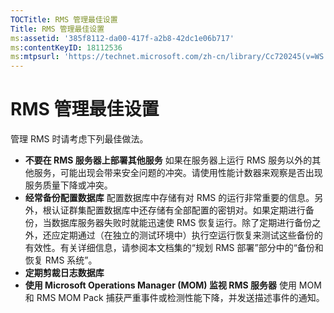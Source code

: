```yaml
---
TOCTitle: RMS 管理最佳设置
Title: RMS 管理最佳设置
ms:assetid: '385f8112-da00-417f-a2b8-42dc1e06b717'
ms:contentKeyID: 18112536
ms:mtpsurl: 'https://technet.microsoft.com/zh-cn/library/Cc720245(v=WS.10)'
---
```


RMS 管理最佳设置
================

管理 RMS 时请考虑下列最佳做法。

-   **不要在 RMS 服务器上部署其他服务**
    如果在服务器上运行 RMS 服务以外的其他服务，可能出现会带来安全问题的冲突。请使用性能计数器来观察是否出现服务质量下降或冲突。
-   **经常备份配置数据库**
    配置数据库中存储有对 RMS 的运行非常重要的信息。另外，根认证群集配置数据库中还存储有全部配置的密钥对。如果定期进行备份，当数据库服务器失败时就能迅速使 RMS 恢复运行。除了定期进行备份之外，还应定期通过（在独立的测试环境中）执行空运行恢复来测试这些备份的有效性。有关详细信息，请参阅本文档集的“规划 RMS 部署”部分中的“备份和恢复 RMS 系统”。
-   **定期剪裁日志数据库**
-   **使用 Microsoft Operations Manager (MOM) 监视 RMS 服务器**
    使用 MOM 和 RMS MOM Pack 捕获严重事件或检测性能下降，并发送描述事件的通知。

